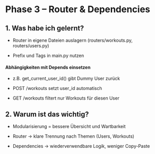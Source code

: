 # Phase 3 – Router & Dependencies

## 1. Was habe ich gelernt?

- Router in eigene Dateien auslagern (routers/workouts.py, routers/users.py)

- Prefix und Tags in main.py nutzen

#### Abhängigkeiten mit Depends einsetzen

- z.B. get_current_user_id() gibt Dummy User zurück

- POST /workouts setzt user_id automatisch

- GET /workouts filtert nur Workouts für diesen User

## 2. Warum ist das wichtig?

- Modularisierung = bessere Übersicht und Wartbarkeit

- Router → klare Trennung nach Themen (Users, Workouts)

- Dependencies → wiederverwendbare Logik, weniger Copy-Paste